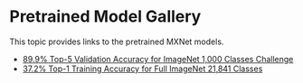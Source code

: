 Pretrained Model Gallery
========================
This topic provides links to the pretrained MXNet models.

* [89.9% Top-5 Validation Accuracy for ImageNet 1,000 Classes Challenge](https://github.com/dmlc/mxnet-model-gallery/blob/master/imagenet-1k-inception-bn.md)
* [37.2% Top-1 Training Accuracy for Full ImageNet 21,841 Classes](https://github.com/dmlc/mxnet-model-gallery/blob/master/imagenet-21k-inception.md)

